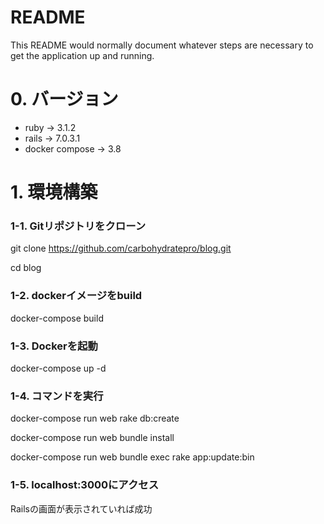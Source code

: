 # README

This README would normally document whatever steps are necessary to get the
application up and running.

# 0. バージョン
- ruby -> 3.1.2
- rails -> 7.0.3.1
- docker compose -> 3.8

# 1. 環境構築
### 1-1. Gitリポジトリをクローン
git clone https://github.com/carbohydratepro/blog.git

cd blog

### 1-2. dockerイメージをbuild
docker-compose build

### 1-3. Dockerを起動
docker-compose up -d

### 1-4. コマンドを実行
docker-compose run web rake db:create

docker-compose run web bundle install

docker-compose run web bundle exec rake app:update:bin

### 1-5. localhost:3000にアクセス
Railsの画面が表示されていれば成功


